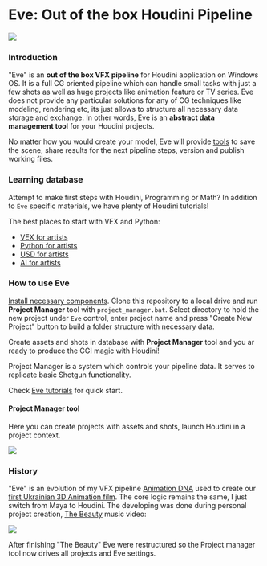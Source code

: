 # Eve: Out of the box Houdini Pipeline
[![](https://live.staticflickr.com/65535/48087908673_fb38ed89fe_o.jpg)](https://live.staticflickr.com/65535/48087908673_fb38ed89fe_o.jpg)


### Introduction
"Eve" is an **out of the box VFX pipeline** for Houdini application on Windows OS. It is a full CG oriented pipeline which can 
handle small tasks with just a few shots as well as huge projects like animation feature or TV series. Eve does not 
provide any particular solutions for any of CG techniques like modeling, rendering etc, its just allows to structure all 
necessary data storage and exchange. In other words, Eve is an **abstract data management tool** for your Houdini projects.

No matter how you would create your model, Eve will provide [tools](https://github.com/kiryha/Houdini/wiki/tools)
 to save the scene, share results for the next pipeline steps, version and publish working files.

### Learning database
Attempt to make first steps with Houdini, Programming or Math? In addition to `Eve` specific materials, we have plenty of Houdini tutorials! 

The best places to start with VEX and Python:
- [VEX for artists](https://github.com/kiryha/Houdini/wiki/vex-for-artists)  
- [Python for artists](https://github.com/kiryha/Houdini/wiki//python-for-artists)
- [USD for artists](https://github.com/kiryha/Houdini/wiki/pixar-usd-python-api)
- [AI for artists](https://github.com/kiryha/Houdini/wikiai-for-artists)

### How to use Eve
[Install necessary components](https://github.com/kiryha/Houdini/wiki/pipeline-tutorials#installation). 
Clone this repository to a local drive and run **Project Manager** tool with `project_manager.bat`. 
Select directory to hold the new project under 
`Eve` control, enter project name and press "Create New Project" button to build a folder structure with necessary data.

Create assets and shots in database with **Project Manager** tool and you ar ready to produce the CGI magic with Houdini!

Project Manager is a system which controls your pipeline data. It serves to replicate basic Shotgun functionality. 

Check [Eve tutorials](https://github.com/kiryha/Houdini/wiki/pipeline-tutorials) for quick start.

#### Project Manager tool

Here you can create projects with assets and shots, launch Houdini in a project context.

[![](https://live.staticflickr.com/65535/50114534717_510ee4905c_o.png)](https://live.staticflickr.com/65535/50114534717_510ee4905c_o.png)
 

### History
"Eve" is an evolution of my VFX pipeline [Animation DNA](https://github.com/kiryha/AnimationDNA/wiki) used to 
create our [first Ukrainian 3D Animation film](https://www.imdb.com/title/tt5954304/). The core logic remains the same, 
I just switch from Maya to Houdini. The developing was done during personal project creation, [The Beauty](https://vimeo.com/343421950) music video:

[![](https://live.staticflickr.com/65535/48093904051_82f1509e49_o.jpg)](https://live.staticflickr.com/65535/48093904051_82f1509e49_o.jpg)

After finishing "The Beauty" Eve were restructured so the Project manager tool now drives all projects and Eve settings.